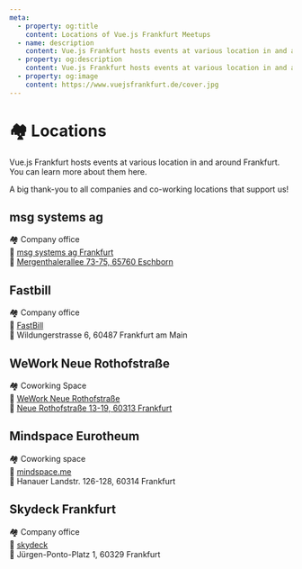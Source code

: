 ```yaml
---
meta:
  - property: og:title
    content: Locations of Vue.js Frankfurt Meetups
  - name: description
    content: Vue.js Frankfurt hosts events at various location in and around Frankfurt.
  - property: og:description
    content: Vue.js Frankfurt hosts events at various location in and around Frankfurt.
  - property: og:image
    content: https://www.vuejsfrankfurt.de/cover.jpg
---
```


# :houses: Locations

Vue.js Frankfurt hosts events at various location in and around Frankfurt. You can learn more about them here.

A big thank-you to all companies and co-working locations that support us!

## msg systems ag

:houses: Company office</br>
:link: [msg systems ag Frankfurt](https://www.msg.group/)</br>
:round_pushpin: [Mergenthalerallee 73-75, 65760 Eschborn](https://goo.gl/maps/WwZ8mrPTV6p)

## Fastbill

:houses: Company office</br>
:link: [FastBill](https://www.fastbill.com)</br>
:round_pushpin: Wildungerstrasse 6, 60487 Frankfurt am Main

## WeWork Neue Rothofstraße

:houses: Coworking Space</br>
:link: [WeWork Neue Rothofstraße](https://www.wework.com/buildings/neue-rothofstrasse-13-19--frankfurt)</br>
:round_pushpin: [Neue Rothofstraße 13-19, 60313 Frankfurt](https://goo.gl/maps/G7N5yDs5GFm)

## Mindspace Eurotheum

:houses: Coworking space</br>
:link: [mindspace.me](https://mindspace.me/frankfurt)</br>
:round_pushpin: Hanauer Landstr. 126-128, 60314 Frankfurt

## Skydeck Frankfurt

:houses: Company office</br>
:link: [skydeck](https://skydeck.deutschebahn.com/)</br>
:round_pushpin: Jürgen-Ponto-Platz 1, 60329 Frankfurt
